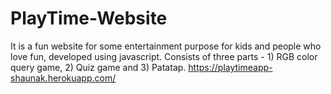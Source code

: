 # PlayTime-Website
It is a fun website  for some entertainment purpose for kids and people who love fun, developed using javascript. Consists of three parts - 1) RGB color query game, 2) Quiz game and 3) Patatap.
https://playtimeapp-shaunak.herokuapp.com/
